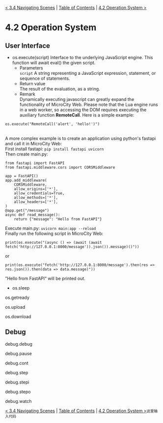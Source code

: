 [< 3.4 Navigating Scenes](3.4_navigating_scenes.md) | [Table of Contents](readme.md) | [4.2 Operation System >](4.2_operation_system.md)

# 4.2 Operation System

## User Interface
- <a id='os.execute' class='anchor'> os.execute(script) </a>
Interface to the underlying JavaScript engine. This function will await eval() the given script.
  - Parameters
<br>`script` A string representing a JavaScript expression, statement, or sequence of statements.
  - Return value
<br>The result of the evaluation, as a string.
  - Remark
<br>Dynamically executing javascript can greatly expand the functionality of MicroCity Web. Please note that the Lua engine runs in a web worker, so accessing the DOM requires executing the auxiliary function **RemoteCall**. Here is a simple example: 
<pre><code>os.execute("RemoteCall('alert', 'hello!')")
</code></pre>
<br>A more complex example is to create an application using python's fastapi and call it in MicroCity Web:
<br>First install fastapi: `pip install fastapi uvicorn`
<br>Then create main.py:
<pre><code>from fastapi import FastAPI
from fastapi.middleware.cors import CORSMiddleware

app = FastAPI()
app.add_middleware(
    CORSMiddleware,
    allow_origins=['*'],
    allow_credentials=True,
    allow_methods=['*'], 
    allow_headers=['*'], 
)
@app.get("/message")
async def read_message():
    return {"message": "Hello from FastAPI"}
</code></pre>
Execute main.py: `uvicorn main:app --reload`
<br>Finally run the following script in MicroCity Web:
<pre><code>print(os.execute("(async () => (await (await fetch('http://127.0.0.1:8000/message')).json()).message)()"))
</code></pre>
or
<pre><code>print(os.execute("fetch('http://127.0.0.1:8000/message').then(res => res.json()).then(data => data.message)"))
</code></pre>
”Hello from FastAPI“ will be printed out.

- <a id='os.sleep' class='anchor'> os.sleep </a>

<a id='os.getready' class='anchor'> os.getready </a>

<a id='os.upload' class='anchor'> os.upload </a>

<a id='os.download' class='anchor'> os.download </a>

## Debug
<a id='debug.debug' class='anchor'> debug.debug </a>

<a id='debug.pause' class='anchor'> debug.pause </a>

<a id='debug.cont' class='anchor'> debug.cont </a>

<a id='debug.step' class='anchor'> debug.step </a>

<a id='debug.stepi' class='anchor'> debug.stepi </a>

<a id='debug.stepo' class='anchor'> debug.stepo </a>

<a id='debug.watch' class='anchor'> debug.watch </a>

[< 3.4 Navigating Scenes](3.4_navigating_scenes.md) | [Table of Contents](readme.md) | [4.2 Operation System >](4.2_operation_system.md)`这里输入代码`